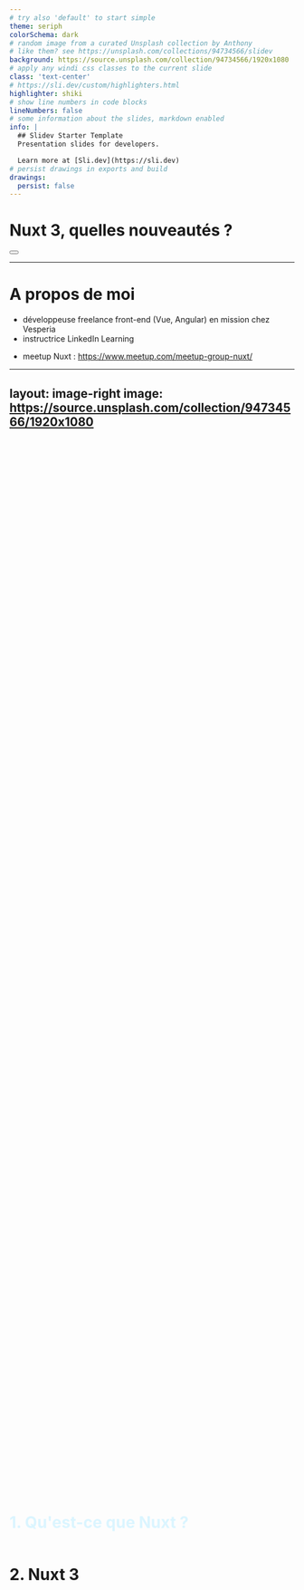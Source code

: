 ```yaml
---
# try also 'default' to start simple
theme: seriph
colorSchema: dark
# random image from a curated Unsplash collection by Anthony
# like them? see https://unsplash.com/collections/94734566/slidev
background: https://source.unsplash.com/collection/94734566/1920x1080
# apply any windi css classes to the current slide
class: 'text-center'
# https://sli.dev/custom/highlighters.html
highlighter: shiki
# show line numbers in code blocks
lineNumbers: false
# some information about the slides, markdown enabled
info: |
  ## Slidev Starter Template
  Presentation slides for developers.

  Learn more at [Sli.dev](https://sli.dev)
# persist drawings in exports and build
drawings:
  persist: false
---
```


# Nuxt 3, quelles nouveautés ?

<div class="abs-br m-6 flex gap-2">
  <button @click="$slidev.nav.openInEditor()" title="Open in Editor" class="text-xl icon-btn opacity-50 !border-none !hover:text-white">
    <carbon:edit />
  </button>
  <a href="https://github.com/slidevjs/slidev" target="_blank" alt="GitHub"
    class="text-xl icon-btn opacity-50 !border-none !hover:text-white">
    <carbon-logo-github />
  </a>
</div>

<!--
The last comment block of each slide will be treated as slide notes. It will be visible and editable in Presenter Mode along with the slide. [Read more in the docs](https://sli.dev/guide/syntax.html#notes)
-->

---

# A propos de moi

<v-click>

- développeuse freelance front-end (Vue, Angular) en mission chez Vesperia
- instructrice LinkedIn Learning

</v-click>

<v-click>

- meetup Nuxt : https://www.meetup.com/meetup-group-nuxt/

</v-click>

---
layout: image-right
image: https://source.unsplash.com/collection/94734566/1920x1080
---

<div class="container">
  <h1 class="selected">1. Qu'est-ce que Nuxt ?</h1>
  <h1>2. Nuxt 3</h1>
</div>

<style>
.container {
  display: flex;
  flex-direction: column;
  justify-content: center;
  height: 100%;
}
.selected {
  color: #dbf5ff
}
</style>

---

# Nuxt: définition

<!-- Component usage: this will be invisible until you press "next" -->
<v-click>

- v2: "Le framework Vue intuitif"

</v-click>

<v-click>

- v3: "The Hybrid Vue Framework"

</v-click>

<v-click>

=> meta-framework basé sur Vue

</v-click>

---

# Contexte

<div style="padding: 30px 0">
<v-click>

- front-end

</v-click>

<v-click>

- SPA

</v-click>
</div>

<div>
<v-click>

Dominé par :

</v-click>

<v-clicks>

<ul>
<li>Angular</li>
<li>React</li>
<li>Vue</li>
<li class="medium">Svelte</li>
<li class="small">Riot</li>
<li class="small">Solid</li>
</ul>

</v-clicks>
</div>

<style>

.medium {
  opacity: 60%
}
.small {
  opacity: 40%
}
</style>

---

# Pourquoi des meta-frameworks ?

<v-clicks style="padding: 30px 0">

- Angular : "The modern web developer's platform" *=> langage, directory structure, UI runtime, routing, formulaires, client HTTP, tests...*
- React : "Une bibliothèque JavaScript pour créer des interfaces utilisateurs" *=> UI runtime*
- Vue : "Le Framework JavaScript Évolutif" *=> UI runtime + routing et state management non imposés*

</v-clicks>

<v-click>

=> React et Vue : grand flexibilité, mais difficultés pour bootstrap et implémentation de features clés (SSR, ...)

</v-click>

---

# Pourquoi des meta-frameworks ?

<v-clicks style="padding: 30px 0">

- React : Next, Gatsby (SSG)
- Vue : Nuxt, Quasar, Gridsome (SSG)

</v-clicks>

<v-click>

>"To me, that sounds like React is a kernel. Webpack/Create React App are bootloaders. Next.js and Gatsby are the closest things we've got to distros."
>
>James K Nelson

</v-click>

---

# Nuxt (hors v3)


<v-click>

<div style="padding: 30px 0 10px 0">Préconfiguration :</div>

</v-click>

<v-clicks style="padding: 0px 0 10px 0">

- Conventions : structure de dossiers 
- Bootstrap : pré-intégration du router, de Vuex (Nuxt 2) et du **SSR**

</v-clicks>


<v-click>

<div style="padding: 20px 0 10px 0">Features :</div>

</v-click>
<v-clicks style="padding: 0px 0 10px 0">

- Expérience developpeur : routing (+ state management) par système de fichiers, auto-import des composants
- Modes de rendus : SSG, outils (hooks) *=> amélioration de **TTC** et **SEO** par pre-rendering HTML et pre-fetch de data, architecture Jamstack*

</v-clicks>

<v-click>

*Nb: Nuxt reste relativement peu 'opinionated' car la plupart des implémentations sont configurables.*

</v-click>

---

# SSR et SSG

<v-click>

<div style="padding: 20px 0 10px 0">Objectif: diminuer le TTC d'une SPA (+ améliorer SEO)</div>

</v-click>


<v-click>

<div style="padding: 20px 0 10px 0; font-style: italic; color: grey">Nb: TTC = Time To Content (affichage du contenu de la page lors de la première requête)</div>

</v-click>


<v-click>

<div style="padding: 20px 0 10px 0; font-style: italic; color: grey">Nb2: SPA ont un fort TTC (et un SEO potentiellement diminué) car le contenu de la page d'une SPA n'est visible qu'une fois la SPA chargée (temps, notemment sur faible réseau)</div>

</v-click>

---

# SSR et SSG

<v-click>

<div style="padding: 20px 0 10px 0">Comment? utiliser le serveur pour :</div>

</v-click>

<v-clicks style="padding: 0px 0 10px 0">

- pré-rendre le contenu de la page
- 'pre-fetcher' les datas (plutôt que de le faire dans un second temps de façon asynchrone)

</v-clicks>

---

# SSR versus SSG

<v-clicks style="padding: 0px 0 10px 0">

- SSR : pré-rendering au run-time *=> flexibilité*
- SSG : pré-rendering au build *=> architecture Jamstack, scalabilité (fichiers statiques, fetch data réduit)*

</v-clicks>

---
layout: image-right
image: https://source.unsplash.com/collection/94734566/1920x1080
---

<div class="container">
  <h1>1. Qu'est-ce que Nuxt ?</h1>
  <h1 class="selected">2. Nuxt 3</h1>
</div>

<style>
.container {
  display: flex;
  flex-direction: column;
  justify-content: center;
  height: 100%;
}
.selected {
  color: #dbf5ff
}
</style>

---

# Context global

<v-click>

*cf Daniel Roe, Edge-rendering with Nuxt, Vuejs Amsterdam 2021*

</v-click>

<v-clicks style="padding: 30px 0 10px 0">

- Serverless : déléguer la gestion et la dimension des infrastructures serveur à un service Cloud
- Jamstack (JavaScript Api Markup) : 'pre-rendering' et découplage (microservices) => applications plus rapides, sécurisées et scalables.

</v-clicks>

<v-clicks style="padding: 10px 0 10px 0">

- nouvelles 'targets' : Deno, workers

</v-clicks>

<v-clicks style="padding: 10px 0 10px 0">

- TypeScript
- ES modules : portée par nouveaux outils de développements (Vite, Snowpack)

</v-clicks>

---

# Nuxt 3 : support

<v-clicks style="padding: 30px 0 10px 0">

- TypeScript : types auto-générés (composants globaux, composables, routes API...)
- Vue 3 : API de composition (dossier 'composables', auto-imports), API suspense
- Bundler : Webpack 5, Vite 
- Transpiler : esbuild
- State management : `useState`

</v-clicks>

---

# Nuxt 3 : expérience développeur

<v-click style="padding: 30px 0 10px 0">

<Tweet id="1451192466049093633" scale="0.65" />

</v-click>

---

# Nuxt 3 : 'big features'

<v-clicks style="padding: 30px 0 10px 0">

- Nuxt Kit : modules cross-version
- CLI : Nuxi
- Dev tools (à venir)
- Rendering server : Nitro 🔥 (basé sur le serveur h3 du repository unjs)

</v-clicks>

---

# Nuxt 3 : Nitro 🔥

<v-click >

<div style="padding: 30px 0 10px 0">Features :</div>

</v-click>
<v-clicks style="padding: 0px 0 0px 0">

- server API (génération automatique de types)
- mode hybride : SSR et SSG

</v-clicks>

<v-click>

<div style="padding: 30px 0 10px 0">Universel :</div>

</v-click>

<v-clicks style="padding: 0px 0 0px 0">

- build multi-targets: Node, Deno, workers (serverless, expérimentalement sur navigateur)

</v-clicks>

<v-click>

<div style="padding: 30px 0 10px 0">Construit pour le serverless :</div>

</v-click>

<v-clicks style="padding: 0px 0 0px 0">

- détection automatique des plateformes serverless (Netlify, Vercel, Azure, AWS, and CloudFlare Workers)
- cold start optimisé
- plus léger (NFT)

</v-clicks>

---
layout: image-right
image: https://source.unsplash.com/collection/94734566/1920x1080
---

# Conclusion

<v-click>

<div style="padding: 30px 0 10px 0">Nuxt semble avoir pris un tournant avec cette version 3, et dépasse le 'meta-framework' Vue pour se positionner plutôt comme 'an open source framework making web development simple and powerful'.</div>

</v-click>

